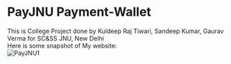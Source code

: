 # PayJNU Payment-Wallet
This is College Project done by Kuldeep Raj Tiwari, Sandeep Kumar, Gaurav Verma for SC&amp;SS JNU, New Delhi <br />
Here is some snapshot of My website:<br />
![PayJNU1](https://user-images.githubusercontent.com/34531635/61665604-0efcf500-acf3-11e9-9465-953260c9305c.gif)
